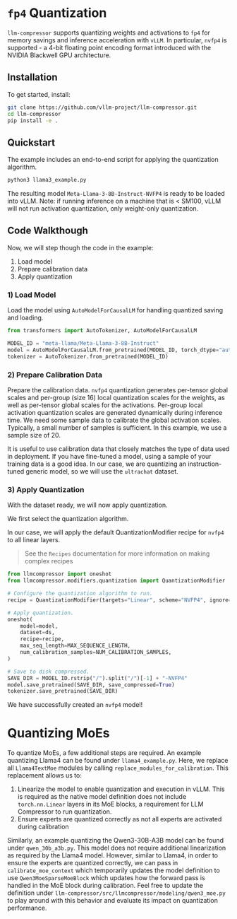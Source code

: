 # `fp4` Quantization

`llm-compressor` supports quantizing weights and activations to `fp4` for memory savings and inference acceleration with `vLLM`. In particular, `nvfp4` is supported - a 4-bit floating point encoding format introduced with the NVIDIA Blackwell GPU architecture.

## Installation

To get started, install:

```bash
git clone https://github.com/vllm-project/llm-compressor.git
cd llm-compressor
pip install -e .
```

## Quickstart

The example includes an end-to-end script for applying the quantization algorithm.

```bash
python3 llama3_example.py
```

The resulting model `Meta-Llama-3-8B-Instruct-NVFP4` is ready to be loaded into vLLM.
Note: if running inference on a machine that is < SM100, vLLM will not run activation
quantization, only weight-only quantization.

## Code Walkthough

Now, we will step though the code in the example:
1) Load model
2) Prepare calibration data
3) Apply quantization

### 1) Load Model

Load the model using `AutoModelForCausalLM` for handling quantized saving and loading. 

```python
from transformers import AutoTokenizer, AutoModelForCausalLM

MODEL_ID = "meta-llama/Meta-Llama-3-8B-Instruct"
model = AutoModelForCausalLM.from_pretrained(MODEL_ID, torch_dtype="auto")
tokenizer = AutoTokenizer.from_pretrained(MODEL_ID)
```

### 2) Prepare Calibration Data

Prepare the calibration data. `nvfp4` quantization generates per-tensor global scales and per-group (size 16) local quantization scales for the weights, as well as per-tensor global scales for the activations. Per-group local activation quantization scales are generated dynamically during inference time. We need some sample data to calibrate the global activation scales. Typically, a small number of samples is sufficient. In this example, we use a sample size of 20.

It is useful to use calibration data that closely matches the type of data used in deployment. If you have fine-tuned a model, using a sample of your training data is a good idea. In our case, we are quantizing an instruction-tuned generic model, so we will use the `ultrachat` dataset. 

### 3) Apply Quantization

With the dataset ready, we will now apply quantization.

We first select the quantization algorithm.

In our case, we will apply the default QuantizationModifier recipe for `nvfp4` to all linear layers.
> See the `Recipes` documentation for more information on making complex recipes

```python
from llmcompressor import oneshot
from llmcompressor.modifiers.quantization import QuantizationModifier

# Configure the quantization algorithm to run.
recipe = QuantizationModifier(targets="Linear", scheme="NVFP4", ignore=["lm_head"])

# Apply quantization.
oneshot(
    model=model,
    dataset=ds,
    recipe=recipe,
    max_seq_length=MAX_SEQUENCE_LENGTH,
    num_calibration_samples=NUM_CALIBRATION_SAMPLES,
)

# Save to disk compressed.
SAVE_DIR = MODEL_ID.rstrip("/").split("/")[-1] + "-NVFP4"
model.save_pretrained(SAVE_DIR, save_compressed=True)
tokenizer.save_pretrained(SAVE_DIR)
```

We have successfully created an `nvfp4` model!

# Quantizing MoEs

To quantize MoEs, a few additional steps are required. An example quantizing Llama4 can be found under `llama4_example.py`. Here, we replace all `Llama4TextMoe` modules by calling `replace_modules_for_calibration`. This replacement allows us to:

1. Linearize the model to enable quantization and execution in vLLM. This is required as the native model definition does not include `torch.nn.Linear` layers in its MoE blocks, a requirement for LLM Compressor to run quantization.
2. Ensure experts are quantized correctly as not all experts are activated during calibration

Similarly, an example quantizing the Qwen3-30B-A3B model can be found under `qwen_30b_a3b.py`. This model does not require additional linearization as required by the Llama4 model. However, similar to Llama4, in order to ensure the experts are quantized correctly, we can pass in `calibrate_moe_context` which temporarily updates the model definition to use `Qwen3MoeSparseMoeBlock` which updates how the forward pass is handled in the MoE block during calibration. Feel free to update the definition under `llm-compressor/src/llmcompressor/modeling/qwen3_moe.py` to play around with this behavior and evaluate its impact on quantization performance.


